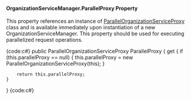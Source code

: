 #### OrganizationServiceManager.ParallelProxy Property

This property references an instance of [ParallelOrganizationServiceProxy](ParallelOrganizationServiceProxy-class) class and is available immediately upon instantiation of a new OrganizationServiceManager.  This property should be used for executing parallelized request operations.  

{code:c#}
public ParallelOrganizationServiceProxy ParallelProxy
{
    get
    {
        if (this.parallelProxy == null)
        {
            this.parallelProxy = new ParallelOrganizationServiceProxy(this);
        }

        return this.parallelProxy;
    }
} 
{code:c#}